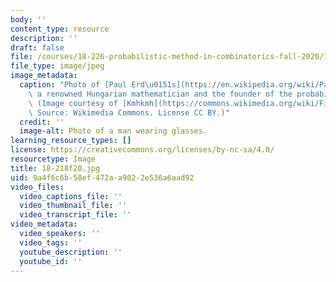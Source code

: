 ```yaml
---
body: ''
content_type: resource
description: ''
draft: false
file: /courses/18-226-probabilistic-method-in-combinatorics-fall-2020/18-218f20.jpg
file_type: image/jpeg
image_metadata:
  caption: "Photo of [Paul Erd\u0151s](https://en.wikipedia.org/wiki/Paul_Erd%C5%91s),\
    \ a renowned Hungarian mathematician and the founder of the probabilistic method.\
    \ (Image courtesy of [Kmhkmh](https://commons.wikimedia.org/wiki/File:Paul_Erd%C5%91s.jpg).\
    \ Source: Wikimedia Commons. License CC BY.)"
  credit: ''
  image-alt: Photo of a man wearing glasses.
learning_resource_types: []
license: https://creativecommons.org/licenses/by-nc-sa/4.0/
resourcetype: Image
title: 18-218f20.jpg
uid: 9a4f6c6b-58ef-472a-a902-2e536a6aad92
video_files:
  video_captions_file: ''
  video_thumbnail_file: ''
  video_transcript_file: ''
video_metadata:
  video_speakers: ''
  video_tags: ''
  youtube_description: ''
  youtube_id: ''
---
```

